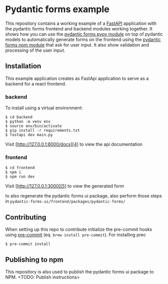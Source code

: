 # Pydantic forms example

This repository contains a working example of a [FastAPI][1] application with the pydantic forms frontend and backend modules working together.
It shows how you can use the [pydantic forms pypy module][2] on top of pydantic models to automatically generate forms on the frontend using the [pydantic forms npm module][3] that ask for user input. It also show validation and processing of the user input.

## Installation

This example application creates as FastApi application to serve as a backend for a react frontend.

### backend

To install using a virtual environment:

```
$ cd backend
$ python -m venv env
$ source env/bin/activate
$ pip install -r requirements.txt
$ fastapi dev main.py
```

Visit [http://127.0.0.1:8000/docs][4] to view the api documentation

### frontend

```
$ cd frontend
$ npm i
$ npm run dev
```

Visit [http://127.0.0.1:3000][5] to view the generated form

to also regenerate the pydantic forms ui package, also perform those steps in `pydantic-forms-ui/frontend/packages/pydantic-forms/`

## Contributing

When setting up this repo to contribute initialize the pre-commit hooks using [pre-commit][6] (eq. `brew install pre-commit`).
For installing prec

```
$ pre-commit install
```

## Publishing to npm

This repository is also used to publish the pydantic forms ui package to NPM.
<TODO: Publish instructions>

[1]: https://fastapi.tiangolo.com/
[2]: https://pypi.org/project/pydantic-forms
[3]: https://www.npmjs.com/package/pydantic-forms
[4]: http://127.0.0.1:8000/docs
[5]: http://127.0.0.1:3000
[6]: https://pre-commit.com/#install
